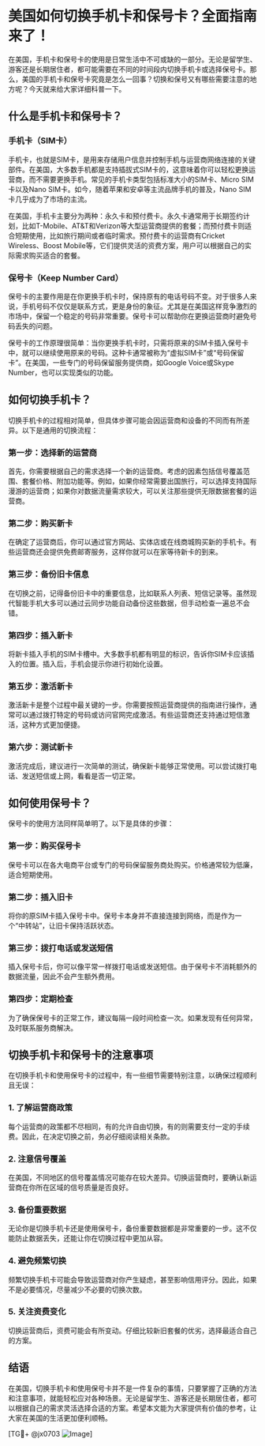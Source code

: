 # 美国如何切换手机卡和保号卡？全面指南来了！

在美国，手机卡和保号卡的使用是日常生活中不可或缺的一部分。无论是留学生、游客还是长期居住者，都可能需要在不同的时间段内切换手机卡或选择保号卡。那么，美国的手机卡和保号卡究竟是怎么一回事？切换和保号又有哪些需要注意的地方呢？今天就来给大家详细科普一下。

## 什么是手机卡和保号卡？

### 手机卡（SIM卡）
手机卡，也就是SIM卡，是用来存储用户信息并控制手机与运营商网络连接的关键部件。在美国，大多数手机都是支持插拔式SIM卡的，这意味着你可以轻松更换运营商，而不需要更换手机。常见的手机卡类型包括标准大小的SIM卡、Micro SIM卡以及Nano SIM卡。如今，随着苹果和安卓等主流品牌手机的普及，Nano SIM卡几乎成为了市场的主流。

在美国，手机卡主要分为两种：永久卡和预付费卡。永久卡通常用于长期签约计划，比如T-Mobile、AT&T和Verizon等大型运营商提供的套餐；而预付费卡则适合短期使用，比如旅行期间或者临时需求。预付费卡的运营商有Cricket Wireless、Boost Mobile等，它们提供灵活的资费方案，用户可以根据自己的实际需求购买适合的套餐。

### 保号卡（Keep Number Card）
保号卡的主要作用是在你更换手机卡时，保持原有的电话号码不变。对于很多人来说，手机号码不仅仅是联系方式，更是身份的象征。尤其是在美国这样竞争激烈的市场中，保留一个稳定的号码非常重要。保号卡可以帮助你在更换运营商时避免号码丢失的问题。

保号卡的工作原理很简单：当你更换手机卡时，只需将原来的SIM卡插入保号卡中，就可以继续使用原来的号码。这种卡通常被称为“虚拟SIM卡”或“号码保留卡”。在美国，一些专门的号码保留服务提供商，如Google Voice或Skype Number，也可以实现类似的功能。

## 如何切换手机卡？

切换手机卡的过程相对简单，但具体步骤可能会因运营商和设备的不同而有所差异。以下是通用的切换流程：

### 第一步：选择新的运营商
首先，你需要根据自己的需求选择一个新的运营商。考虑的因素包括信号覆盖范围、套餐价格、附加功能等。例如，如果你经常需要出国旅行，可以选择支持国际漫游的运营商；如果你对数据流量需求较大，可以关注那些提供无限数据套餐的运营商。

### 第二步：购买新卡
在确定了运营商后，你可以通过官方网站、实体店或在线商城购买新的手机卡。有些运营商还会提供免费邮寄服务，这样你就可以在家等待新卡的到来。

### 第三步：备份旧卡信息
在切换之前，记得备份旧卡中的重要信息，比如联系人列表、短信记录等。虽然现代智能手机大多可以通过云同步功能自动备份这些数据，但手动检查一遍总不会错。

### 第四步：插入新卡
将新卡插入手机的SIM卡槽中。大多数手机都有明显的标识，告诉你SIM卡应该插入的位置。插入后，手机会提示你进行初始化设置。

### 第五步：激活新卡
激活新卡是整个过程中最关键的一步。你需要按照运营商提供的指南进行操作，通常可以通过拨打特定的号码或访问官网完成激活。有些运营商还支持通过短信激活，这种方式更加便捷。

### 第六步：测试新卡
激活完成后，建议进行一次简单的测试，确保新卡能够正常使用。可以尝试拨打电话、发送短信或上网，看看是否一切正常。

## 如何使用保号卡？

保号卡的使用方法同样简单明了。以下是具体的步骤：

### 第一步：购买保号卡
保号卡可以在各大电商平台或专门的号码保留服务商处购买。价格通常较为低廉，适合短期使用。

### 第二步：插入旧卡
将你的原SIM卡插入保号卡中。保号卡本身并不直接连接到网络，而是作为一个“中转站”，让旧卡保持活跃状态。

### 第三步：拨打电话或发送短信
插入保号卡后，你可以像平常一样拨打电话或发送短信。由于保号卡不消耗额外的数据流量，因此不会产生额外费用。

### 第四步：定期检查
为了确保保号卡的正常工作，建议每隔一段时间检查一次。如果发现有任何异常，及时联系服务商解决。

## 切换手机卡和保号卡的注意事项

在切换手机卡和使用保号卡的过程中，有一些细节需要特别注意，以确保过程顺利且无误：

### 1. 了解运营商政策
每个运营商的政策都不尽相同，有的允许自由切换，有的则需要支付一定的手续费。因此，在决定切换之前，务必仔细阅读相关条款。

### 2. 注意信号覆盖
在美国，不同地区的信号覆盖情况可能存在较大差异。切换运营商时，要确认新运营商在你所在区域的信号质量是否良好。

### 3. 备份重要数据
无论你是切换手机卡还是使用保号卡，备份重要数据都是非常重要的一步。这不仅能防止数据丢失，还能让你在切换过程中更加从容。

### 4. 避免频繁切换
频繁切换手机卡可能会导致运营商对你产生疑虑，甚至影响信用评分。因此，如果不是必要情况，尽量减少不必要的切换次数。

### 5. 关注资费变化
切换运营商后，资费可能会有所变动。仔细比较新旧套餐的优劣，选择最适合自己的方案。

## 结语

在美国，切换手机卡和使用保号卡并不是一件复杂的事情，只要掌握了正确的方法和注意事项，就能轻松应对各种场景。无论是留学生、游客还是长期居住者，都可以根据自己的需求灵活选择合适的方案。希望本文能为大家提供有价值的参考，让大家在美国的生活更加便利顺畅。

[TG💪+ @jx0703 ![Image](https://github.com/user-attachments/assets/dbca1d08-cadb-493c-b0ec-ad6f7a83f270)]